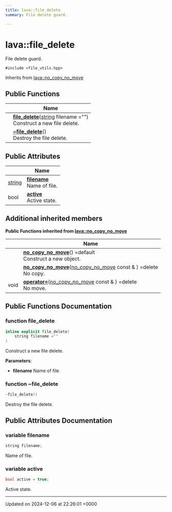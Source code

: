 ```yaml
---
title: lava::file_delete
summary: File delete guard. 

---
```


# lava::file_delete



File delete guard. 


`#include <file_utils.hpp>`

Inherits from [lava::no_copy_no_move](/_doxybook/Classes/structlava_1_1no__copy__no__move.md)

## Public Functions

|                | Name           |
| -------------- | -------------- |
| | **[file_delete](/_doxybook/Classes/structlava_1_1file__delete.md#function-file-delete)**([string](/_doxybook/Namespaces/namespacelava.md#using-string) filename ="")<br>Construct a new file delete.  |
| | **[~file_delete](/_doxybook/Classes/structlava_1_1file__delete.md#function-~file-delete)**()<br>Destroy the file delete.  |

## Public Attributes

|                | Name           |
| -------------- | -------------- |
| [string](/_doxybook/Namespaces/namespacelava.md#using-string) | **[filename](/_doxybook/Classes/structlava_1_1file__delete.md#variable-filename)** <br>Name of file.  |
| bool | **[active](/_doxybook/Classes/structlava_1_1file__delete.md#variable-active)** <br>Active state.  |

## Additional inherited members

**Public Functions inherited from [lava::no_copy_no_move](/_doxybook/Classes/structlava_1_1no__copy__no__move.md)**

|                | Name           |
| -------------- | -------------- |
| | **[no_copy_no_move](/_doxybook/Classes/structlava_1_1no__copy__no__move.md#function-no-copy-no-move)**() =default<br>Construct a new object.  |
| | **[no_copy_no_move](/_doxybook/Classes/structlava_1_1no__copy__no__move.md#function-no-copy-no-move)**([no_copy_no_move](/_doxybook/Classes/structlava_1_1no__copy__no__move.md) const & ) =delete<br>No copy.  |
| void | **[operator=](/_doxybook/Classes/structlava_1_1no__copy__no__move.md#function-operator=)**([no_copy_no_move](/_doxybook/Classes/structlava_1_1no__copy__no__move.md) const & ) =delete<br>No move.  |


## Public Functions Documentation

### function file_delete

```cpp
inline explicit file_delete(
    string filename =""
)
```

Construct a new file delete. 

**Parameters**: 

  * **filename** Name of file 


### function ~file_delete

```cpp
~file_delete()
```

Destroy the file delete. 

## Public Attributes Documentation

### variable filename

```cpp
string filename;
```

Name of file. 

### variable active

```cpp
bool active = true;
```

Active state. 

-------------------------------

Updated on 2024-12-06 at 22:26:01 +0000